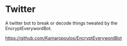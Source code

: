 # Twitter
A twitter bot to break or decode things tweated by the EncryptEverywordBot.

https://github.com/Kamaropoulos/EncryptEverywordBot
